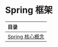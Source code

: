 # Spring 框架

| 目录 |
| :---------------------------------------------- |
| [Spring 核心概念](./SpringBasicConcept.md) |